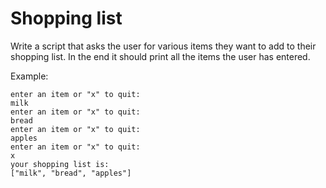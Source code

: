 # Shopping list

Write a script that asks the user for various items they want to add to their shopping list. In the end it should print all the items the user has entered.

Example:

```
enter an item or "x" to quit:
milk
enter an item or "x" to quit:
bread
enter an item or "x" to quit:
apples
enter an item or "x" to quit:
x
your shopping list is:
["milk", "bread", "apples"]
```
